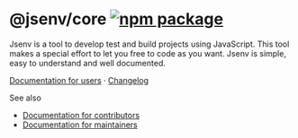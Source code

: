 # @jsenv/core [![npm package](https://img.shields.io/npm/v/@jsenv/core.svg?logo=npm&label=package)](https://www.npmjs.com/package/@jsenv/core)

Jsenv is a tool to develop test and build projects using JavaScript. This tool makes a special effort to let you free to code as you want. Jsenv is simple, easy to understand and well documented.

[Documentation for users](<https://github.com/jsenv/core/wiki/A)-Introduction>) · [Changelog](./CHANGELOG.md)

See also

- [Documentation for contributors](./docs/contributors/README.md)
- [Documentation for maintainers](./docs/maintainers/README.md)

<!-- # Installation

```console
npm install --save-dev @jsenv/core
```

_@jsenv/core_ is tested on Mac, Windows, Linux with Node.js 18.
Other operating systems and Node.js versions are not tested. -->
